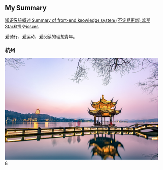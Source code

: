 ## My Summary

[知识系统概述 Summary of front-end knowledge system (不定期更新) 欢迎Star和提交issues](https://liweirose.github.io/knowledge/)

爱骑行、爱运动、爱阅读的理想青年。
### 杭州
![杭州](./hangzhou.jpg)ß
